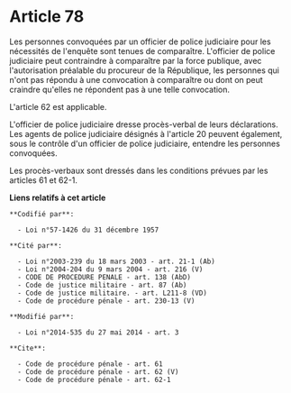 # Article 78

Les personnes convoquées par un officier de police judiciaire pour les nécessités de l'enquête sont tenues de comparaître.
L'officier de police judiciaire peut contraindre à comparaître par la force publique, avec l'autorisation préalable du
procureur de la République, les personnes qui n'ont pas répondu à une convocation à comparaître ou dont on peut craindre
qu'elles ne répondent pas à une telle convocation. 

L'article 62 est applicable. 

L'officier de police judiciaire dresse procès-verbal de leurs déclarations. Les agents de police judiciaire désignés à
l'article 20 peuvent également, sous le contrôle d'un officier de police judiciaire, entendre les personnes convoquées. 

Les procès-verbaux sont dressés dans les conditions prévues par les articles 61 et 62-1.

**Liens relatifs à cet article**

	**Codifié par**:

	  - Loi n°57-1426 du 31 décembre 1957

	**Cité par**:

	  - Loi n°2003-239 du 18 mars 2003 - art. 21-1 (Ab)
	  - Loi n°2004-204 du 9 mars 2004 - art. 216 (V)
	  - CODE DE PROCEDURE PENALE - art. 138 (AbD)
	  - Code de justice militaire - art. 87 (Ab)
	  - Code de justice militaire. - art. L211-8 (VD)
	  - Code de procédure pénale - art. 230-13 (V)

	**Modifié par**:

	  - Loi n°2014-535 du 27 mai 2014 - art. 3

	**Cite**:

	  - Code de procédure pénale - art. 61
	  - Code de procédure pénale - art. 62 (V)
	  - Code de procédure pénale - art. 62-1
